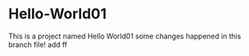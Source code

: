 # Hello-World01
This is a project named Hello World01
some changes happened in this branch file!
add ff
